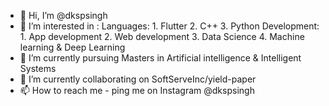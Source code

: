 - 👋 Hi, I’m @dkspsingh
- 👀 I’m interested in :
      Languages: 
      1. Flutter
      2. C++
      3. Python
      Development:
      1. App development 
      2. Web development 
      3. Data Science 
      4. Machine learning & Deep Learning 
- 🌱 I’m currently pursuing Masters in Artificial intelligence & Intelligent Systems 
- 💞️ I’m currently collaborating on SoftServeInc/yield-paper
- 📫 How to reach me - ping me on Instagram @dkspsingh

<!---
dkspsingh/dkspsingh is a ✨ special ✨ repository because its `README.md` (this file) appears on your GitHub profile.
You can click the Preview link to take a look at your changes.
--->
